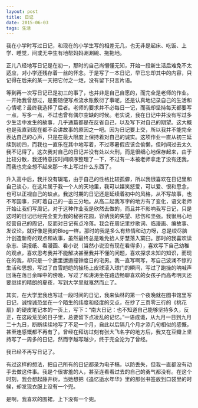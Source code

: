 ```yaml
---
layout: post
title: 日记
date: 2015-06-03
tags: 生活
---
```


我在小学时写过日记，和现在的小学生写的相差无几，也无非是起床、吃饭、上学、睡觉，间或无中生有地帮妈妈涮涮碗、拖拖地。

正儿八经地写日记是在初一，那时的自己尚懵懂无知，开始一段新生活后难免不太适应，对小学还残存着一丝的怀念。于是写了一本日记，早已忘却其中的内容，只记得在后来的某一天把它付之一炬，没有留下只言片语。

等到再一次写日记已是初三的事了，也并非是自己自愿的，而完全是老师的作业。一开始我曾想过，是要随便写点流水账敷衍了事呢，还是认真地记录自己的生活和心情呢？最终我选择了后者。老师的要求并不必每日一记，而我却坚持每天都要写一点，写多一点，不过也曾有偶尔空缺的时候。老实说，我在日记中并没有写过多少生活中发生的故事，几乎通篇都是在反省自己，以及写下对自己的期望。这大概也是我直到现在都不会讲故事的原因之一吧。因为日记要上交，所以我并不能完全表达自己的心声，只是在最大限度上保持着对自己的诚实。这项作业一直从初三延续到初四，而我也一直乐在其中地写着，不过寒暑假应该会偷懒，但时间过去太久我不记得了。这次我对自己的日记并没有处以火刑，而是很细心地保存起来，由于比较分散，我还特意按时间顺序整理了一下，不过有一本被老师拿走了没有还我，而我也完全想不起来那一本上写过什么东西了。

升入高中后，我并没有辍笔，由于自己的性格比较孤僻，所以我很喜欢在日记里和自己谈心，在这片属于我一个人的天地里，我可以嬉笑怒爱，可以爱、恨和思念，也可以正视自己的缺点。我这时期的日记还是延续着初中的风格，从不写故事，也不写国事，只盯着自己的一亩三分地。从高二起我写字的地方有了变化，语文老师开始让我们写周记，对于这种作业我是欣然去做的，而且并不影响我写日记，只是这时的日记已经完全变为我的秘密花园，容纳我的失望、悲伤和坚强。我很用心地经营自己的周记，反而对日记有点冷落。我会在周记里抄歌词、临漫画、编故事、发议论，就好像是我的Blog一样。那时的我是多么有热情和动力呀，总是绞尽脑汁创造新奇的观点和故事，虽然最终总是难免拾人牙慧落入窠臼。那时的我喜欢读杂志、读报纸、看漫画、看小说（当然小说没有现在看得多），喜欢写下自己幼稚的观点，喜欢思考我并不能解决甚至我并不懂的问题，喜欢探求未知的知识，而现在的我，却只是一个邋里邋遢撞钟度日的宅男。我一直写啊写，写自己波澜不惊的生活和思想，写过了白雪皑皑的操场上皮球滚入球门的瞬间，写过了跑操的呐喊声回荡在落日余晖中的傍晚，写过了和涛涛坐在路边畅聊喜欢的女孩子而高考明天还要继续的晴朗的夏夜，写到大学里就戛然而止了。

其实，在大学里我也写过一段时间的日记，我来仙林的第一个夜晚就在图书馆里写日记，诚惶诚恐坐在一个陌生的纬度和经度的交点，在抄了三页零三行的《桃花扇》的硬皮笔记本的一页上，写下：“南大日记：也不知道自己能够坚持多久，反正，在这段荒芜的日子里，总要留下点凌乱的记忆。”一语成谶，从九月一日到九月二十九日，断断续续地写了不足一个月，自此以后隔几个月才添几句相似的感慨，甚至连感慨都不再有了。曾经在拜访过刻有张大飞名字的地方后，我又在豆瓣上坚持写了一周多的日记，然而字越写越少，终于完全沦为了曾经。

我已经不再写日记了。

有过这样的想法，把自己所有的日记都录为电子稿，以防丢失，但我一直都没有动手去做这件事。我是个很害羞的人，甚至连看看过去的自己的勇气都没有。在这个时刻，我会想起藤井树，当她想把《追忆逝水年华》里的那张书签放到口袋里的时候，却发现衣服上没有一个兜。

是啊，我喜欢的围裙，上下没有一个兜。
